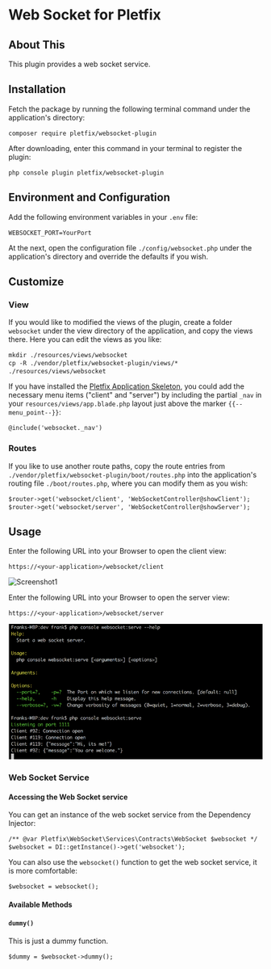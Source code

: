 # Web Socket for Pletfix

## About This

This plugin provides a web socket service.

## Installation 

Fetch the package by running the following terminal command under the application's directory:

    composer require pletfix/websocket-plugin

After downloading, enter this command in your terminal to register the plugin:

    php console plugin pletfix/websocket-plugin 

## Environment and Configuration
    
Add the following environment variables in your `.env` file:
  
    WEBSOCKET_PORT=YourPort

At the next, open the configuration file `./config/websocket.php` under the application's directory and override the 
defaults if you wish.
   
## Customize

### View

If you would like to modified the views of the plugin, create a folder `websocket` under the view directory of the 
application, and copy the views there. Here you can edit the views as you like:
    
    mkdir ./resources/views/websocket 
    cp -R ./vendor/pletfix/websocket-plugin/views/* ./resources/views/websocket

If you have installed the [Pletfix Application Skeleton](https://github.com/pletfix/app), you could add the necessary 
menu items ("client" and "server") by including the partial `_nav` in your `resources/views/app.blade.php` layout just 
above the marker `{{--menu_point--}}`: 
    
    @include('websocket._nav')

### Routes
           
If you like to use another route paths, copy the route entries from `./vendor/pletfix/websocket-plugin/boot/routes.php` 
into the application's routing file `./boot/routes.php`, where you can modify them as you wish:

    $router->get('websocket/client', 'WebSocketController@showClient');
    $router->get('websocket/server', 'WebSocketController@showServer');
 
## Usage

Enter the following URL into your Browser to open the client view:

    https://<your-application>/websocket/client

![Screenshot1](https://raw.githubusercontent.com/pletfix/websocket-plugin/master/screenshot_client.png)

Enter the following URL into your Browser to open the server view:

    https://<your-application>/websocket/server

![Screenshot1](https://raw.githubusercontent.com/pletfix/websocket-plugin/master/screenshot_server.png)
 
### Web Socket Service

#### Accessing the Web Socket service

You can get an instance of the web socket service from the Dependency Injector:

    /** @var Pletfix\WebSocket\Services\Contracts\WebSocket $websocket */
    $websocket = DI::getInstance()->get('websocket');
    
You can also use the `websocket()` function to get the web socket service, it is more comfortable:
       
    $websocket = websocket();

#### Available Methods

#### `dummy()`

This is just a dummy function.

    $dummy = $websocket->dummy();

